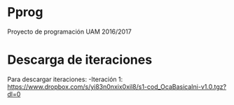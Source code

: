 # Pprog
Proyecto de programación UAM 2016/2017
# Descarga de iteraciones
Para descargar iteraciones:
-Iteración 1: https://www.dropbox.com/s/yi83n0nxix0xil8/s1-cod_OcaBasicaIni-v1.0.tgz?dl=0
